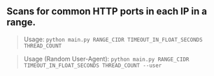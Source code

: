 ## Scans for common HTTP ports in each IP in a range.

> Usage: `python main.py RANGE_CIDR TIMEOUT_IN_FLOAT_SECONDS THREAD_COUNT`

> Usage (Random User-Agent): `python main.py RANGE_CIDR TIMEOUT_IN_FLOAT_SECONDS THREAD_COUNT --user`